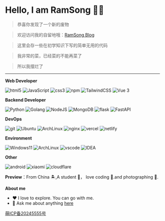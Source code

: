 # Hello, I am RamSong 👏🏻

>恭喜你发现了一个新的废物

>欢迎访问我的自留地哦：<a href="https://ram.wang" target="_blank">RamSong Blog</a>

>这里会存一些在初学知识下写的简单无用的代码

>我非常的菜，已经菜的不能再菜了

>所以我摆烂了

----

**Web Developer**
<p>
<img alt="html5" src="https://img.shields.io/badge/-HTML5-E34F26?style=flat-square&logo=html5&logoColor=white" />
<img alt="JavaScript" src="https://img.shields.io/badge/-JavaScript-F7DF1E?style=flat-square&logo=javascript&logoColor=white" />
<img alt="css3" src="https://img.shields.io/badge/-CSS3-1572B6?style=flat-square&logo=css3&logoColor=white" />
<img alt="npm" src="https://img.shields.io/badge/-NPM-CB3837?style=flat-square&logo=npm&logoColor=white" />

<img alt="TailwindCSS" src="https://img.shields.io/badge/-tailwindcss-50B3D0?style=flat-square&logo=tailwindcss&logoColor=white" />
<img alt="Vue 3" src="https://img.shields.io/badge/-Vue-5BA17F?style=flat-square&logo=vue.js&logoColor=white" />
</p>

**Backend Developer**
<p>
<img alt="Python" src="https://img.shields.io/badge/-Python-3776AB?style=flat-square&logo=python&logoColor=white" />
<img alt="Golang" src="https://img.shields.io/badge/-GO-00ADD8?style=flat-square&logo=go&logoColor=white" />
<img alt="NodeJS" src="https://img.shields.io/badge/-NodeJS-43853d?style=flat-square&logo=Node.js&logoColor=white" />
<img alt="MongoDB" src="https://img.shields.io/badge/-MongoDB-13aa52?style=flat-square&logo=mongodb&logoColor=white" />
<img alt="flask" src="https://img.shields.io/badge/-Flask-000000?style=flat-square&logo=flask&logoColor=white" />
<img alt="FastAPI" src="https://img.shields.io/badge/-FastAPI-009688?style=flat-square&logo=fastapi&logoColor=white" />
</p>

**DevOps**
<p>
  <img alt="git" src="https://img.shields.io/badge/-Git-F05032?style=flat-square&logo=git&logoColor=white" />
  <img alt="Ubuntu" src="https://img.shields.io/badge/-Ubuntu-DB652A?style=flat-square&logo=ubuntu&logoColor=white" />
  <img alt="ArchLinux" src="https://img.shields.io/badge/-ArchLinux-1793D1?style=flat-square&logo=archlinux&logoColor=white" />
  <img alt="nginx" src="https://img.shields.io/badge/-Nginx-269539?style=flat-square&logo=nginx&logoColor=white" />
  <img alt="vercel" src="https://img.shields.io/badge/-Vercel-000000?style=flat-square&logo=vercel&logoColor=white" />
  <img alt="netlify" src="https://img.shields.io/badge/-Netlify-00C7B7?style=flat-square&logo=netlify&logoColor=white" />
</p>

**Environment**
<p>
  <img alt="Windows11" src="https://img.shields.io/badge/Windows-11-0078D6?style=flat-square&logo=windows" />
  <img alt="ArchLinux" src="https://img.shields.io/badge/-ArchLinux-1793D1?style=flat-square&logo=archlinux&logoColor=white" />
  <img alt="vscode" src="https://img.shields.io/badge/Visual%20Studio%20Code-blue?style=flat-square&logo=visual-studio-code&logoColor=ffffff" />
  <img alt="IDEA" src="https://img.shields.io/badge/IntelliJ%20IDEA-000000?style=flat-square&logo=intellij-idea&logoColor=ffffff" />
</p>

**Other**
<p>
<img alt="android" src="https://img.shields.io/badge/Android-14-00E886?style=flat-square&logo=Android" />
<img alt="xiaomi" src="https://img.shields.io/badge/Xiaomi-Redmi%20K50-FF6700?style=flat-square&logo=Xiaomi" />
<img alt="cloudflare" src="https://img.shields.io/badge/CloudFlare-F38020?style=flat-square&logo=CloudFlare&logoColor=ffffff" />

</p>

**Preview**：From  China 🏝,A student 🏫， love coding 🐍.and photographing 🌿.

**About me**

- ❤️ I love to explore. You can go with me.
- 💬 Ask me about anything [here](https://github.com/RamSong/RamSong/issues)

<a href="https://icp.gov.moe/?keyword=20245555" target="_blank">萌ICP备20245555号</a>
